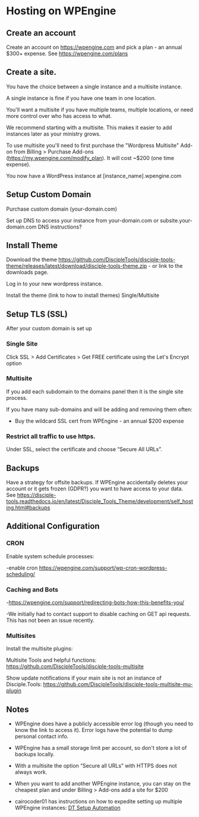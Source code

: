 # Hosting on WPEngine

<!-- From [WPEngine Hosting Details](https://docs.google.com/document/d/1zZwnXtvQ7P7Tzuy5YbnwD3Lf0pzmfylY2PaX6H8QLjI/edit%23heading=h.gregd5ot7gg8) -->

## Create an account

Create an account on https://wpengine.com and pick a plan - an annual $300+ expense.
See https://wpengine.com/plans

## Create a site.

You have the choice between a single instance and a multisite instance.

A single instance is fine if you have one team in one location.

You'll want a multisite if you have multiple teams, multiple locations, or need more control over who has access to what.

We recommend starting with a multisite. This makes it easier to add instances later as your ministry grows.

To use multisite you'll need to first purchase the "Wordpress Multisite" Add-on from Billing > Purchase Add-ons (https://my.wpengine.com/modify_plan).
It will cost ~$200 (one time expense).

You now have a WordPress instance at [instance_name].wpengine.com

## Setup Custom Domain

Purchase custom domain (your-domain.com)

Set up DNS to access your instance from your-domain.com or subsite.your-domain.com
DNS instructions?

## Install Theme

Download the theme
https://github.com/DiscipleTools/disciple-tools-theme/releases/latest/download/disciple-tools-theme.zip - or link to the downloads page.

Log in to your new wordpress instance.

Install the theme (link to how to install themes) Single/Multisite

## Setup TLS (SSL)

After your custom domain is set up

### Single Site

Click SSL > Add Certificates > Get FREE certificate using the Let's Encrypt option

### Multisite

If you add each subdomain to the domains panel then it is the single site process.

If you have many sub-domains and will be adding and removing them often:

- Buy the wildcard SSL cert from WPEngine - an annual $200 expense

### Restrict all traffic to use https.

Under SSL, select the certificate and choose “Secure All URLs”.

## Backups

Have a strategy for offsite backups. If WPEngine accidentally deletes your account or it gets frozen (GDPR?) you want to have access to your data. See
https://disciple-tools.readthedocs.io/en/latest/Disciple_Tools_Theme/development/self_hosting.html#backups


## Additional Configuration

### CRON

Enable system schedule processes:

-enable cron https://wpengine.com/support/wp-cron-wordpress-scheduling/

### Caching and Bots

-https://wpengine.com/support/redirecting-bots-how-this-benefits-you/

-We initially had to contact support to disable caching on GET api requests. This has not been an issue recently.

### Multisites

Install the multisite plugins:

Multisite Tools and helpful functions: https://github.com/DiscipleTools/disciple-tools-multisite

Show update notifications if your main site is not an instance of Disciple.Tools: https://github.com/DiscipleTools/disciple-tools-multisite-mu-plugin


## Notes
- WPEngine does have a publicly accessible error log (though you need to know the link to access it). Error logs have the potential to dump personal contact info.

- WPEngine has a small storage limit per account, so don't store a lot of backups locally.

- With a multisite the option “Secure all URLs” with HTTPS does not always work.

- When you want to add another WPEngine instance, you can stay on the cheapest plan and under Billing > Add-ons add a site for $200

- cairocoder01 has instructions on how to expedite setting up multiple WPEngine instances: [DT Setup Automation](https://github.com/cairocoder01/dt-setup-automation)
